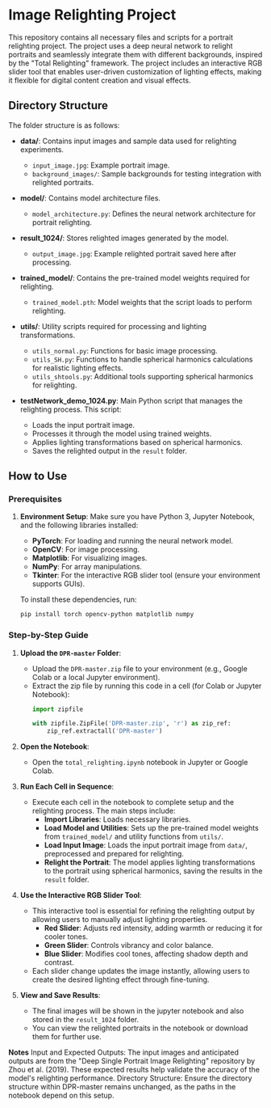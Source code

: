 # Image Relighting Project

This repository contains all necessary files and scripts for a portrait relighting project. The project uses a deep neural network to relight portraits and seamlessly integrate them with different backgrounds, inspired by the "Total Relighting" framework. The project includes an interactive RGB slider tool that enables user-driven customization of lighting effects, making it flexible for digital content creation and visual effects.

## Directory Structure

The folder structure is as follows:

- **data/**: Contains input images and sample data used for relighting experiments.
  - `input_image.jpg`: Example portrait image.
  - `background_images/`: Sample backgrounds for testing integration with relighted portraits.

- **model/**: Contains model architecture files.
  - `model_architecture.py`: Defines the neural network architecture for portrait relighting.

- **result_1024/**: Stores relighted images generated by the model.
  - `output_image.jpg`: Example relighted portrait saved here after processing.

- **trained_model/**: Contains the pre-trained model weights required for relighting.
  - `trained_model.pth`: Model weights that the script loads to perform relighting.

- **utils/**: Utility scripts required for processing and lighting transformations.
  - `utils_normal.py`: Functions for basic image processing.
  - `utils_SH.py`: Functions to handle spherical harmonics calculations for realistic lighting effects.
  - `utils_shtools.py`: Additional tools supporting spherical harmonics for relighting.

- **testNetwork_demo_1024.py**: Main Python script that manages the relighting process. This script:
  - Loads the input portrait image.
  - Processes it through the model using trained weights.
  - Applies lighting transformations based on spherical harmonics.
  - Saves the relighted output in the `result` folder.

## How to Use

### Prerequisites

1. **Environment Setup**: Make sure you have Python 3, Jupyter Notebook, and the following libraries installed:
   - **PyTorch**: For loading and running the neural network model.
   - **OpenCV**: For image processing.
   - **Matplotlib**: For visualizing images.
   - **NumPy**: For array manipulations.
   - **Tkinter**: For the interactive RGB slider tool (ensure your environment supports GUIs).

   To install these dependencies, run:
   ```bash
   pip install torch opencv-python matplotlib numpy


### Step-by-Step Guide

1. **Upload the `DPR-master` Folder**:
   - Upload the `DPR-master.zip` file to your environment (e.g., Google Colab or a local Jupyter environment).
   - Extract the zip file by running this code in a cell (for Colab or Jupyter Notebook):
     ```python
     import zipfile

     with zipfile.ZipFile('DPR-master.zip', 'r') as zip_ref:
         zip_ref.extractall('DPR-master')
     ```

2. **Open the Notebook**:
   - Open the `total_relighting.ipynb` notebook in Jupyter or Google Colab.

3. **Run Each Cell in Sequence**:
   - Execute each cell in the notebook to complete setup and the relighting process. The main steps include:
     - **Import Libraries**: Loads necessary libraries.
     - **Load Model and Utilities**: Sets up the pre-trained model weights from `trained_model/` and utility functions from `utils/`.
     - **Load Input Image**: Loads the input portrait image from `data/`, preprocessed and prepared for relighting.
     - **Relight the Portrait**: The model applies lighting transformations to the portrait using spherical harmonics, saving the results in the `result` folder.

4. **Use the Interactive RGB Slider Tool**:
   - This interactive tool is essential for refining the relighting output by allowing users to manually adjust lighting properties.
     - **Red Slider**: Adjusts red intensity, adding warmth or reducing it for cooler tones.
     - **Green Slider**: Controls vibrancy and color balance.
     - **Blue Slider**: Modifies cool tones, affecting shadow depth and contrast.
   - Each slider change updates the image instantly, allowing users to create the desired lighting effect through fine-tuning.

5. **View and Save Results**:
   - The final images will be shown in the jupyter notebook and also stored in the `result_1024` folder.
   - You can view the relighted portraits in the notebook or download them for further use.

**Notes**
Input and Expected Outputs: The input images and anticipated outputs are from the "Deep Single Portrait Image Relighting" repository by Zhou et al. (2019). These expected results help validate the accuracy of the model's relighting performance.
Directory Structure: Ensure the directory structure within DPR-master remains unchanged, as the paths in the notebook depend on this setup.





